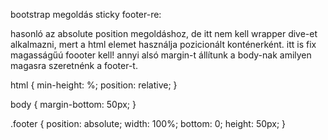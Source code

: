 bootstrap megoldás sticky footer-re:

hasonló az absolute position megoldáshoz, de itt nem kell wrapper dive-et alkalmazni, mert a html elemet használja pozicionált konténerként.
itt is fix magasságűú foooter kell! annyi alsó margin-t állítunk a body-nak amilyen magasra szeretnénk a footer-t.

html {
  min-height: %;
  position: relative;
}

body {
  margin-bottom: 50px;
}

.footer {
  position: absolute;
  width: 100%;
  bottom: 0;
  height: 50px;
}